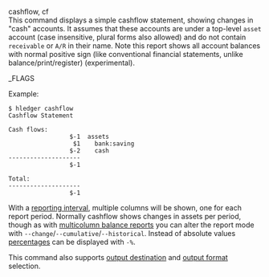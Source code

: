 cashflow, cf\
This command displays a simple cashflow statement, showing changes
in "cash" accounts. It assumes that these accounts are under a top-level
`asset` account (case insensitive, plural forms also allowed) and do not
contain `receivable` or `A/R` in their name.
Note this report shows all account balances with normal positive sign
(like conventional financial statements, unlike balance/print/register)
(experimental).

_FLAGS

Example:
```shell
$ hledger cashflow
Cashflow Statement

Cash flows:
                 $-1  assets
                  $1    bank:saving
                 $-2    cash
--------------------
                 $-1

Total:
--------------------
                 $-1
```

With a [reporting interval](#reporting-interval), multiple columns
will be shown, one for each report period.
Normally cashflow shows changes in assets per period, though
as with [multicolumn balance reports](#multicolumn-balance-reports)
you can alter the report mode with `--change`/`--cumulative`/`--historical`.
Instead of absolute values [percentages](#percentages) can be displayed
with `-%`.

This command also supports
[output destination](hledger.html#output-destination) and
[output format](hledger.html#output-format) selection.
